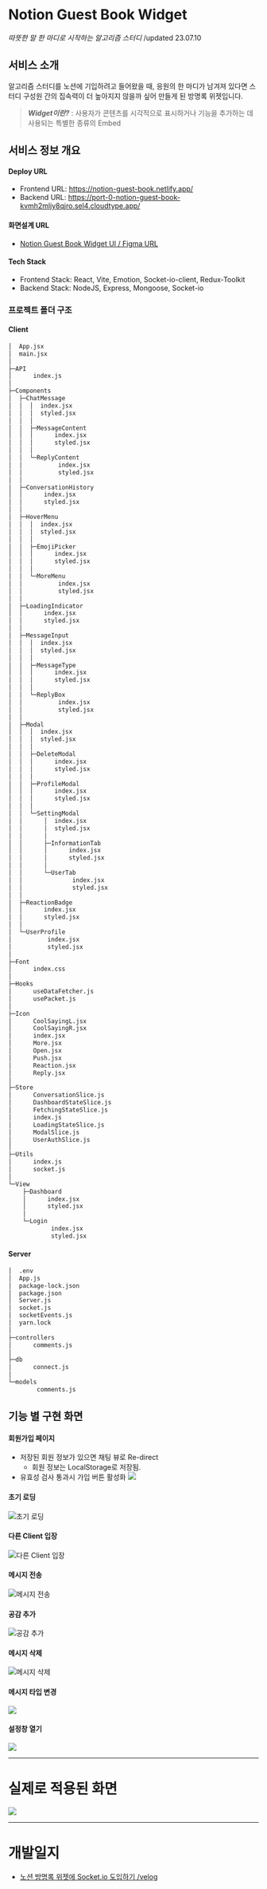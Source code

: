 # Notion Guest Book Widget
*따뜻한 말 한 마디로 시작하는 알고리즘 스터디* /updated 23.07.10

## 서비스 소개
알고리즘 스터디를 노션에 기입하려고 들어왔을 때, 응원의 한 마디가 남겨져 있다면 스터디 구성원 간의 집속력이 더 높아지지 않을까 싶어 만들게 된 방명록 위젯입니다.

> ***Widget이란?***
> : 사용자가 콘텐츠를 시각적으로 표시하거나 기능을 추가하는 데 사용되는 특별한 종류의 Embed

## 서비스 정보 개요

#### Deploy URL
- Frontend URL: https://notion-guest-book.netlify.app/
- Backend URL: https://port-0-notion-guest-book-kvmh2mljy8qjro.sel4.cloudtype.app/

#### 화면설계 URL
- [Notion Guest Book Widget UI / Figma URL](https://www.figma.com/file/FhKi2XYacTrfhexPsd2lyz/Notion-Guest-Book?type=design&node-id=0%3A1&mode=design&t=6oOpbvAWTa1HHrfr-1)

#### Tech Stack
- Frontend Stack: React, Vite, Emotion, Socket-io-client, Redux-Toolkit
- Backend Stack: NodeJS, Express, Mongoose, Socket-io

### 프로젝트 폴더 구조
#### Client
```bash
│  App.jsx
│  main.jsx
│
├─API
│      index.js
│
├─Components
│  ├─ChatMessage
│  │  │  index.jsx
│  │  │  styled.jsx
│  │  │
│  │  ├─MessageContent
│  │  │      index.jsx
│  │  │      styled.jsx
│  │  │
│  │  └─ReplyContent
│  │          index.jsx
│  │          styled.jsx
│  │
│  ├─ConversationHistory
│  │      index.jsx
│  │      styled.jsx
│  │
│  ├─HoverMenu
│  │  │  index.jsx
│  │  │  styled.jsx
│  │  │
│  │  ├─EmojiPicker
│  │  │      index.jsx
│  │  │      styled.jsx
│  │  │
│  │  └─MoreMenu
│  │          index.jsx
│  │          styled.jsx
│  │
│  ├─LoadingIndicator
│  │      index.jsx
│  │      styled.jsx
│  │
│  ├─MessageInput
│  │  │  index.jsx
│  │  │  styled.jsx
│  │  │
│  │  ├─MessageType
│  │  │      index.jsx
│  │  │      styled.jsx
│  │  │
│  │  └─ReplyBox
│  │          index.jsx
│  │          styled.jsx
│  │
│  ├─Modal
│  │  │  index.jsx
│  │  │  styled.jsx
│  │  │
│  │  ├─DeleteModal
│  │  │      index.jsx
│  │  │      styled.jsx
│  │  │
│  │  ├─ProfileModal
│  │  │      index.jsx
│  │  │      styled.jsx
│  │  │
│  │  └─SettingModal
│  │      │  index.jsx
│  │      │  styled.jsx
│  │      │
│  │      ├─InformationTab
│  │      │      index.jsx
│  │      │      styled.jsx
│  │      │
│  │      └─UserTab
│  │              index.jsx
│  │              styled.jsx
│  │
│  ├─ReactionBadge
│  │      index.jsx
│  │      styled.jsx
│  │
│  └─UserProfile
│          index.jsx
│          styled.jsx
│
├─Font
│      index.css
│
├─Hooks
│      useDataFetcher.js
│      usePacket.js
│
├─Icon
│      CoolSayingL.jsx
│      CoolSayingR.jsx
│      index.jsx
│      More.jsx
│      Open.jsx
│      Push.jsx
│      Reaction.jsx
│      Reply.jsx
│
├─Store
│      ConversationSlice.js
│      DashboardStateSlice.js
│      FetchingStateSlice.js
│      index.js
│      LoadingStateSlice.js
│      ModalSlice.js
│      UserAuthSlice.js
│
├─Utils
│      index.js
│      socket.js
│
└─View
    ├─Dashboard
    │      index.jsx
    │      styled.jsx
    │
    └─Login
            index.jsx
            styled.jsx
```
#### Server
```bash
│  .env
│  App.js
│  package-lock.json
│  package.json
│  Server.js
│  socket.js
│  socketEvents.js
│  yarn.lock
│
├─controllers
│      comments.js
│
├─db
│      connect.js
│
└─models
        comments.js
```

## 기능 별 구현 화면

#### 회원가입 페이지
- 저장된 회원 정보가 있으면 채팅 뷰로 Re-direct
	- 회원 정보는 LocalStorage로 저장됨.
- 유효성 검사 통과시 가입 버튼 활성화
![](https://velog.velcdn.com/images/sangpok/post/ae733e2f-3f67-401c-9264-acfd4916deac/image.png)

#### 초기 로딩
![초기 로딩](https://velog.velcdn.com/images/sangpok/post/790e87eb-e1de-4cae-98d5-0c1249fbe32c/image.gif "초기 로딩")

#### 다른 Client 입장
![다른 Client 입장](https://velog.velcdn.com/images/sangpok/post/4e7b6b13-0e27-44d4-814a-0f828ffea175/image.gif "다른 Client 입장")

#### 메시지 전송
![메시지 전송](https://velog.velcdn.com/images/sangpok/post/5ca11a32-9656-4441-a98d-7c744517df94/image.gif "메시지 전송")

#### 공감 추가
![공감 추가](https://velog.velcdn.com/images/sangpok/post/0d13e7d3-487c-48cc-af02-c8667161b826/image.gif "공감 추가")

#### 메시지 삭제
![메시지 삭제](https://velog.velcdn.com/images/sangpok/post/77df7cf6-1195-4c6a-8340-953340989284/image.gif "메시지 삭제")

#### 메시지 타입 변경
![](https://velog.velcdn.com/images/sangpok/post/b185acd9-556c-4612-9291-8fc121c33037/image.gif)

#### 설정창 열기
![](https://velog.velcdn.com/images/sangpok/post/0c122bfa-c8d5-47d9-8c43-ac213a074b81/image.gif)

---

# 실제로 적용된 화면
![](https://velog.velcdn.com/images/sangpok/post/19e4cc9a-82ef-48da-ad1e-33d3eecea442/image.png)


---

# 개발일지
- [노션 방명록 위젯에 Socket.io 도입하기 /velog](https://velog.io/@sangpok/%EB%85%B8%EC%85%98-%EB%B0%A9%EB%AA%85%EB%A1%9D-%EC%9C%84%EC%A0%AF%EC%97%90-Socket.io-%EB%8F%84%EC%9E%85%ED%95%98%EA%B8%B0)
